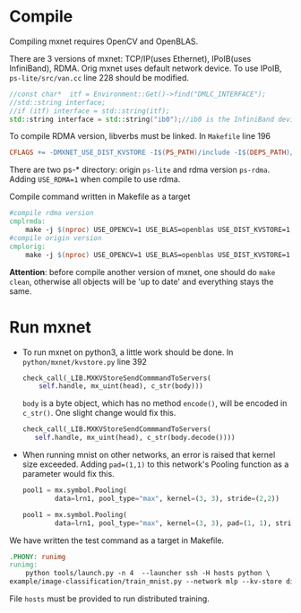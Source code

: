 # Compile

Compiling mxnet requires OpenCV and OpenBLAS.

There are 3 versions of mxnet: TCP/IP(uses Ethernet), IPoIB(uses InfiniBand), RDMA. Orig mxnet uses default network device. To use IPoIB, `ps-lite/src/van.cc` line 228 should be modified.

```c++
//const char*  itf = Environment::Get()->find("DMLC_INTERFACE");
//std::string interface;
//if (itf) interface = std::string(itf);
std::string interface = std::string("ib0");//ib0 is the InfiniBand device's name in our cluster
```

To compile RDMA version, libverbs must be linked. In `Makefile` line 196

```Makefile
CFLAGS += -DMXNET_USE_DIST_KVSTORE -I$(PS_PATH)/include -I$(DEPS_PATH)/include -libverbs -lmlx4
```

There are two ps-* directory: origin `ps-lite` and rdma version `ps-rdma`. Adding `USE_RDMA=1` when compile to use rdma.

Compile command written in Makefile as a target

```makefile
#compile rdma version
cmplrmda:
	make -j $(nproc) USE_OPENCV=1 USE_BLAS=openblas USE_DIST_KVSTORE=1 USE_RDMA=1
#compile origin version
cmplorig:
	make -j $(nproc) USE_OPENCV=1 USE_BLAS=openblas USE_DIST_KVSTORE=1
```

**Attention**: before compile another version of mxnet, one should do `make clean`, otherwise all objects will be 'up to date' and everything stays the same.

# Run mxnet

* To run mxnet on python3, a little work should be done. In `python/mxnet/kvstore.py` line 392

    ```python
    check_call(_LIB.MXKVStoreSendCommmandToServers(
        self.handle, mx_uint(head), c_str(body)))

    ```

    `body` is a byte object, which has no method `encode()`, will be encoded in `c_str()`. One slight change would fix this.

    ```python
    check_call(_LIB.MXKVStoreSendCommmandToServers(
       self.handle, mx_uint(head), c_str(body.decode()))) 
    ```

* When running mnist on other networks, an error is raised that kernel size exceeded. Adding `pad=(1,1)` to this network's Pooling function as a parameter would fix this.

    ```python
    pool1 = mx.symbol.Pooling(
            data=lrn1, pool_type="max", kernel=(3, 3), stride=(2,2))
    ```

    ```python
    pool1 = mx.symbol.Pooling(
            data=lrn1, pool_type="max", kernel=(3, 3), pad=(1, 1), stride=(2,2))
    ```


We have written the test command as a target in Makefile.

```Makefile
.PHONY: runimg
runimg:
	python tools/launch.py -n 4  --launcher ssh -H hosts python \
example/image-classification/train_mnist.py --network mlp --kv-store dist_sync
```

File `hosts` must be provided to run distributed training.
